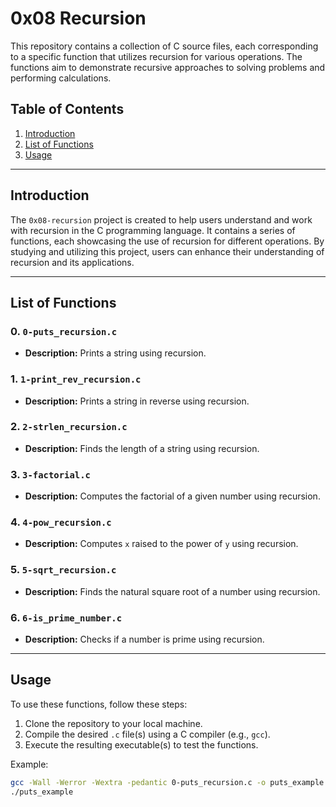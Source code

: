 # 0x08 Recursion

This repository contains a collection of C source files, each corresponding to a specific function that utilizes recursion for various operations. The functions aim to demonstrate recursive approaches to solving problems and performing calculations.

## Table of Contents

1. [Introduction](#introduction)
2. [List of Functions](#list-of-functions)
3. [Usage](#usage)

---

## Introduction

The `0x08-recursion` project is created to help users understand and work with recursion in the C programming language. It contains a series of functions, each showcasing the use of recursion for different operations. By studying and utilizing this project, users can enhance their understanding of recursion and its applications.

---

## List of Functions

### 0. `0-puts_recursion.c`

- **Description:** Prints a string using recursion.

### 1. `1-print_rev_recursion.c`

- **Description:** Prints a string in reverse using recursion.

### 2. `2-strlen_recursion.c`

- **Description:** Finds the length of a string using recursion.

### 3. `3-factorial.c`

- **Description:** Computes the factorial of a given number using recursion.

### 4. `4-pow_recursion.c`

- **Description:** Computes `x` raised to the power of `y` using recursion.

### 5. `5-sqrt_recursion.c`

- **Description:** Finds the natural square root of a number using recursion.

### 6. `6-is_prime_number.c`

- **Description:** Checks if a number is prime using recursion.

---

## Usage

To use these functions, follow these steps:

1. Clone the repository to your local machine.
2. Compile the desired `.c` file(s) using a C compiler (e.g., `gcc`).
3. Execute the resulting executable(s) to test the functions.

Example:

```bash
gcc -Wall -Werror -Wextra -pedantic 0-puts_recursion.c -o puts_example
./puts_example

